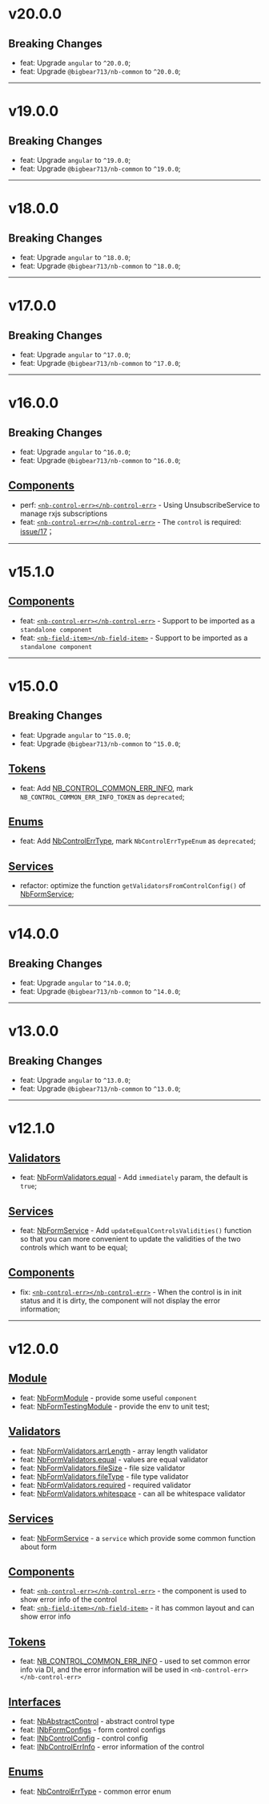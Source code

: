 # v20.0.0
## Breaking Changes
- feat: Upgrade `angular` to `^20.0.0`;
- feat: Upgrade `@bigbear713/nb-common` to `^20.0.0`;

---

# v19.0.0
## Breaking Changes
- feat: Upgrade `angular` to `^19.0.0`;
- feat: Upgrade `@bigbear713/nb-common` to `^19.0.0`;

---

# v18.0.0
## Breaking Changes
- feat: Upgrade `angular` to `^18.0.0`;
- feat: Upgrade `@bigbear713/nb-common` to `^18.0.0`;

---

# v17.0.0
## Breaking Changes
- feat: Upgrade `angular` to `^17.0.0`;
- feat: Upgrade `@bigbear713/nb-common` to `^17.0.0`;

---

# v16.0.0
## Breaking Changes
- feat: Upgrade `angular` to `^16.0.0`;
- feat: Upgrade `@bigbear713/nb-common` to `^16.0.0`;

## [Components](https://github.com/bigBear713/nb-form/blob/main/projects/nb-form/README.md#Components "Components")
- perf: [`<nb-control-err></nb-control-err>`](https://github.com/bigBear713/nb-form/blob/main/projects/nb-form/README.md#nb-control-errnb-control-err "<nb-control-err></nb-control-err>") - Using UnsubscribeService to manage rxjs subscriptions
- feat: [`<nb-control-err></nb-control-err>`](https://github.com/bigBear713/nb-form/blob/main/projects/nb-form/README.md#nb-control-errnb-control-err "<nb-control-err></nb-control-err>") - The `control` is required: [issue/17](https://github.com/bigBear713/nb-form/issues/17)；

---

# v15.1.0
## [Components](https://github.com/bigBear713/nb-form/blob/main/projects/nb-form/README.md#Components "Components")
- feat: [`<nb-control-err></nb-control-err>`](https://github.com/bigBear713/nb-form/blob/main/projects/nb-form/README.md#nb-control-errnb-control-err) - Support to be imported as a `standalone component`
- feat: [`<nb-field-item></nb-field-item>`](https://github.com/bigBear713/nb-form/blob/main/projects/nb-form/README.md#nb-field-itemnb-field-item) - Support to be imported as a `standalone component`

---

# v15.0.0
## Breaking Changes
- feat: Upgrade `angular` to `^15.0.0`;
- feat: Upgrade `@bigbear713/nb-common` to `^15.0.0`;

## [Tokens](https://github.com/bigBear713/nb-form/blob/main/projects/nb-form/README.md#Tokens "Tokens")
- feat: Add [NB_CONTROL_COMMON_ERR_INFO](https://github.com/bigBear713/nb-form/blob/main/projects/nb-form/README.md#nb_control_common_err_info), mark `NB_CONTROL_COMMON_ERR_INFO_TOKEN` as `deprecated`;

## [Enums](https://github.com/bigBear713/nb-form/blob/main/projects/nb-form/README.md#Enums "Enums")
- feat: Add [NbControlErrType](https://github.com/bigBear713/nb-form/blob/main/projects/nb-form/README.md#nbcontrolerrtype), mark `NbControlErrTypeEnum` as `deprecated`;

## [Services](https://github.com/bigBear713/nb-form/blob/main/projects/nb-form/README.md#Services "Services")
- refactor: optimize the function `getValidatorsFromControlConfig()` of [NbFormService](https://github.com/bigBear713/nb-form/blob/main/projects/nb-form/README.md#nbformservice "NbFormService");

---

# v14.0.0
## Breaking Changes
- feat: Upgrade `angular` to `^14.0.0`;
- feat: Upgrade `@bigbear713/nb-common` to `^14.0.0`;

---

# v13.0.0
## Breaking Changes
- feat: Upgrade `angular` to `^13.0.0`;
- feat: Upgrade `@bigbear713/nb-common` to `^13.0.0`;

---

# v12.1.0
## [Validators](https://github.com/bigBear713/nb-form/blob/main/projects/nb-form/README.md#Validators "Validators")
- feat: [NbFormValidators.equal](https://github.com/bigBear713/nb-form/blob/main/projects/nb-form/README.md#nbformvalidatorsequal "NbFormValidators.equal") - Add `immediately` param, the default is `true`; 

## [Services](https://github.com/bigBear713/nb-form/blob/main/projects/nb-form/README.md#Services "Services")
- feat: [NbFormService](https://github.com/bigBear713/nb-form/blob/main/projects/nb-form/README.md#nbformservice "NbFormService") - Add `updateEqualControlsValidities()` function so that you can more convenient to update the validities of the two controls which want to be equal;

## [Components](https://github.com/bigBear713/nb-form/blob/main/projects/nb-form/README.md#Components "Components")
- fix: [`<nb-control-err></nb-control-err>`](https://github.com/bigBear713/nb-form/blob/main/projects/nb-form/README.md#nb-control-errnb-control-err "<nb-control-err></nb-control-err>") - When the control is in init status and it is dirty, the component will not display the error information;

---

# v12.0.0
## [Module](https://github.com/bigBear713/nb-form/blob/main/projects/nb-form/README.md#Module "Module")
- feat: [NbFormModule](https://github.com/bigBear713/nb-form/blob/main/projects/nb-form/README.md#nbformmodule) - provide some useful `component`
- feat: [NbFormTestingModule](https://github.com/bigBear713/nb-form/blob/main/projects/nb-form/README.md#nbformtestingmodule) - provide the env to unit test;

## [Validators](https://github.com/bigBear713/nb-form/blob/main/projects/nb-form/README.md#Validators "Validators")
- feat: [NbFormValidators.arrLength](https://github.com/bigBear713/nb-form/blob/main/projects/nb-form/README.md#nbformvalidatorsarrlength) - array length validator
- feat: [NbFormValidators.equal](https://github.com/bigBear713/nb-form/blob/main/projects/nb-form/README.md#nbformvalidatorsequal) - values are equal validator
- feat: [NbFormValidators.fileSize](https://github.com/bigBear713/nb-form/blob/main/projects/nb-form/README.md#nbformvalidatorsfilesize) - file size validator
- feat: [NbFormValidators.fileType](https://github.com/bigBear713/nb-form/blob/main/projects/nb-form/README.md#nbformvalidatorsfiletype) - file type validator
- feat: [NbFormValidators.required](https://github.com/bigBear713/nb-form/blob/main/projects/nb-form/README.md#nbformvalidatorsrequired) - required validator
- feat: [NbFormValidators.whitespace](https://github.com/bigBear713/nb-form/blob/main/projects/nb-form/README.md#nbformvalidatorswhitespace) - can all be whitespace validator

## [Services](https://github.com/bigBear713/nb-form/blob/main/projects/nb-form/README.md#Services "Services")
- feat: [NbFormService](https://github.com/bigBear713/nb-form/blob/main/projects/nb-form/README.md#nbformservice "NbFormService") - a `service` which provide some common function about form

## [Components](https://github.com/bigBear713/nb-form/blob/main/projects/nb-form/README.md#Components "Components")
- feat: [`<nb-control-err></nb-control-err>`](https://github.com/bigBear713/nb-form/blob/main/projects/nb-form/README.md#nb-control-errnb-control-err "<nb-control-err></nb-control-err>") - the component is used to show error info of the control
- feat: [`<nb-field-item></nb-field-item>`](https://github.com/bigBear713/nb-form/blob/main/projects/nb-form/README.md#nb-field-itemnb-field-item) - it has common layout and can show error info

## [Tokens](https://github.com/bigBear713/nb-form/blob/main/projects/nb-form/README.md#Tokens "Tokens")
- feat: [NB_CONTROL_COMMON_ERR_INFO](https://github.com/bigBear713/nb-form/blob/main/projects/nb-form/README.md#nb_control_common_err_info) - used to set common error info via DI, and the error information will be used in `<nb-control-err></nb-control-err>`

## [Interfaces](https://github.com/bigBear713/nb-form/blob/main/projects/nb-form/README.md#Interfaces "Interfaces")
- feat: [NbAbstractControl](https://github.com/bigBear713/nb-form/blob/main/projects/nb-form/README.md#nbabstractcontrol) - abstract control type
- feat: [INbFormConfigs](https://github.com/bigBear713/nb-form/blob/main/projects/nb-form/README.md#inbcontrolconfig) - form control configs
- feat: [INbControlConfig](https://github.com/bigBear713/nb-form/blob/main/projects/nb-form/README.md#inbcontrolerrinfo) - control config
- feat: [INbControlErrInfo](https://github.com/bigBear713/nb-form/blob/main/projects/nb-form/README.md#inbformconfigs) - error information of the control

## [Enums](https://github.com/bigBear713/nb-form/blob/main/projects/nb-form/README.md#Enums "Enums")
- feat: [NbControlErrType](https://github.com/bigBear713/nb-form/blob/main/projects/nb-form/README.md#nbcontrolerrtype) - common error enum
